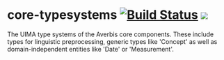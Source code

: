 # core-typesystems [![Build Status](https://travis-ci.com/averbis/core-typesystems.svg?branch=master)](https://travis-ci.com/averbis/core-typesystems) ![](https://img.shields.io/maven-central/v/de.averbis.textanalysis/core-typesystems.svg?style=flat)
The UIMA type systems of the Averbis core components. 
These include types for linguistic preprocessing, generic types like 'Concept' as well as domain-independent entities like 'Date' or 'Measurement'.
